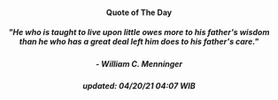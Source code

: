 <h4 align="center">Quote of The Day</h4>
<h5 align="center"><i>"He who is taught to live upon little owes more to his father's wisdom than he who has a great deal left him does to his father's care."</i></h5>
<h5 align="center">- William C. Menninger</h5>


<h5 align="center"><i>updated:  04/20/21 04:07 WIB</i></h5>
